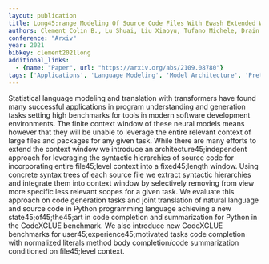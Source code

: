 ```yaml
---
layout: publication
title: Long45;range Modeling Of Source Code Files With Ewash Extended Window Access By Syntax Hierarchy
authors: Clement Colin B., Lu Shuai, Liu Xiaoyu, Tufano Michele, Drain Dawn, Duan Nan, Sundaresan Neel, Svyatkovskiy Alexey
conference: "Arxiv"
year: 2021
bibkey: clement2021long
additional_links:
  - {name: "Paper", url: "https://arxiv.org/abs/2109.08780"}
tags: ['Applications', 'Language Modeling', 'Model Architecture', 'Pretraining Methods', 'RAG', 'Tools', 'Transformer']
---
```

Statistical language modeling and translation with transformers have found many successful applications in program understanding and generation tasks setting high benchmarks for tools in modern software development environments. The finite context window of these neural models means however that they will be unable to leverage the entire relevant context of large files and packages for any given task. While there are many efforts to extend the context window we introduce an architecture45;independent approach for leveraging the syntactic hierarchies of source code for incorporating entire file45;level context into a fixed45;length window. Using concrete syntax trees of each source file we extract syntactic hierarchies and integrate them into context window by selectively removing from view more specific less relevant scopes for a given task. We evaluate this approach on code generation tasks and joint translation of natural language and source code in Python programming language achieving a new state45;of45;the45;art in code completion and summarization for Python in the CodeXGLUE benchmark. We also introduce new CodeXGLUE benchmarks for user45;experience45;motivated tasks code completion with normalized literals method body completion/code summarization conditioned on file45;level context.
